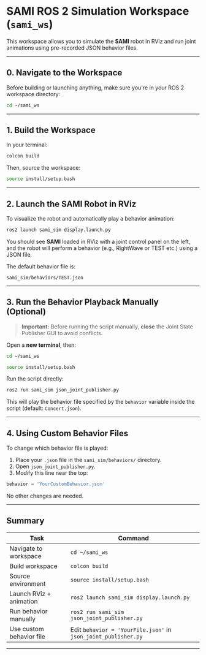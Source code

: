 # SAMI ROS 2 Simulation Workspace (`sami_ws`)

This workspace allows you to simulate the **SAMI** robot in RViz and run joint animations using pre-recorded JSON behavior files.

---

## 0. Navigate to the Workspace

Before building or launching anything, make sure you're in your ROS 2 workspace directory:

```bash
cd ~/sami_ws
```

---

## 1. Build the Workspace

In your terminal:

```bash
colcon build
```

Then, source the workspace:

```bash
source install/setup.bash
```

---

## 2. Launch the SAMI Robot in RViz

To visualize the robot and automatically play a behavior animation:

```bash
ros2 launch sami_sim display.launch.py
```

You should see **SAMI** loaded in RViz with a joint control panel on the left, and the robot will perform a behavior (e.g., RightWave or TEST etc.) using a JSON file.

The default behavior file is:

```
sami_sim/behaviors/TEST.json
```

---

## 3. Run the Behavior Playback Manually (Optional)

> **Important:** Before running the script manually, **close** the Joint State Publisher GUI to avoid conflicts.

Open a **new terminal**, then:

```bash
cd ~/sami_ws
```

```bash
source install/setup.bash
```

Run the script directly:

```bash
ros2 run sami_sim json_joint_publisher.py
```

This will play the behavior file specified by the `behavior` variable inside the script (default: `Concert.json`).

---

## 4. Using Custom Behavior Files

To change which behavior file is played:

1. Place your `.json` file in the `sami_sim/behaviors/` directory.
2. Open `json_joint_publisher.py`.
3. Modify this line near the top:

```python
behavior = 'YourCustomBehavior.json'
```

No other changes are needed.

---

## Summary

| Task                      | Command                                                    |
| ------------------------- | ---------------------------------------------------------- |
| Navigate to workspace     | `cd ~/sami_ws`                                             |
| Build workspace           | `colcon build`                                             |
| Source environment        | `source install/setup.bash`                                |
| Launch RViz + animation   | `ros2 launch sami_sim display.launch.py`                   |
| Run behavior manually     | `ros2 run sami_sim json_joint_publisher.py`                |
| Use custom behavior file  | Edit `behavior = 'YourFile.json'` in `json_joint_publisher.py` |

---

